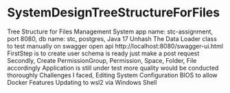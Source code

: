 # SystemDesignTreeStructureForFiles
Tree Structure for Files Management System app name:  stc-assignment, port 8080, db name: stc, postgres, Java 17
Unhash The Data Loader class to test manually on swagger open api
http://localhost:8080/swagger-ui.html
FirstStep is to create user schema is ready just make a post request
Secondly, Create PermissionGroup, Permission, Space, Folder, File accordingly
Application is still under test more quality would be conducted thoroughly
Challenges I faced, Editing System Configuration BIOS to allow Docker Features
Updating to wsl2 via Windows Shell
